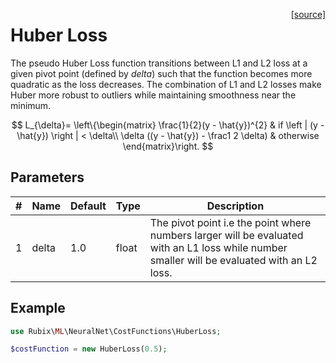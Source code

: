 <span style="float:right;"><a href="https://github.com/RubixML/ML/blob/master/src/NeuralNet/CostFunctions/HuberLoss.php">[source]</a></span>

# Huber Loss
The pseudo Huber Loss function transitions between L1 and L2 loss at a given pivot point (defined by *delta*) such that the function becomes more quadratic as the loss decreases. The combination of L1 and L2 losses make Huber more robust to outliers while maintaining smoothness near the minimum.

$$
L_{\delta}=
    \left\{\begin{matrix}
        \frac{1}{2}(y - \hat{y})^{2} & if \left | (y - \hat{y})  \right | < \delta\\
        \delta ((y - \hat{y}) - \frac1 2 \delta) & otherwise
    \end{matrix}\right.
$$

## Parameters
| # | Name | Default | Type | Description |
|---|---|---|---|---|
| 1 | delta | 1.0 | float | The pivot point i.e the point where numbers larger will be evaluated with an L1 loss while number smaller will be evaluated with an L2 loss. |

## Example
```php
use Rubix\ML\NeuralNet\CostFunctions\HuberLoss;

$costFunction = new HuberLoss(0.5);
```